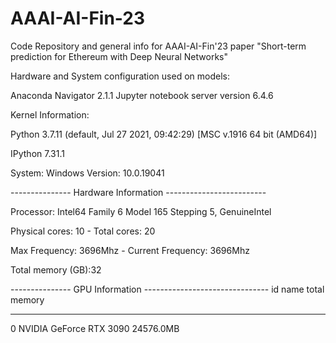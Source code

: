 # AAAI-AI-Fin-23
Code Repository and general info for AAAI-AI-Fin'23 paper "Short-term prediction for Ethereum with Deep Neural Networks"


Hardware and System configuration used on models:

Anaconda Navigator 2.1.1
Jupyter notebook server version 6.4.6


Kernel Information:

Python 3.7.11 (default, Jul 27 2021, 09:42:29) [MSC v.1916 64 bit (AMD64)]

IPython 7.31.1


System: Windows
Version: 10.0.19041

--------------- Hardware Information -------------------------

Processor: Intel64 Family 6 Model 165 Stepping 5, GenuineIntel

Physical cores: 10  - Total cores: 20

Max Frequency: 3696Mhz  - Current Frequency: 3696Mhz

Total memory (GB):32


--------------- GPU Information -------------------------------
  id  name                     total memory
----  -----------------------  --------------
   0  NVIDIA GeForce RTX 3090  24576.0MB
